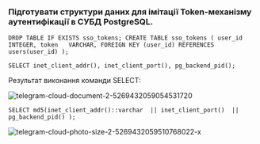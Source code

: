 ### Підготувати структури даних для імітації Token-механізму аутентифікації в СУБД PostgreSQL.

`DROP TABLE IF EXISTS sso_tokens;
CREATE TABLE sso_tokens (
		user_id INTEGER,
		token 	VARCHAR,
		FOREIGN KEY (user_id) REFERENCES users(user_id)
);`

`SELECT inet_client_addr(), inet_client_port(), pg_backend_pid();`

Результат виконання команди SELECT:

![telegram-cloud-document-2-5269432059054531720](https://user-images.githubusercontent.com/56130345/208990262-210488aa-eefc-4988-a01d-8c8d1832bfa3.jpg)


`SELECT md5(inet_client_addr()::varchar 
              || inet_client_port() 
	          || pg_backend_pid()
	   );`


![telegram-cloud-photo-size-2-5269432059510768022-x](https://user-images.githubusercontent.com/56130345/208990287-4c853800-e962-4d45-8636-aae85f906a55.jpg)
